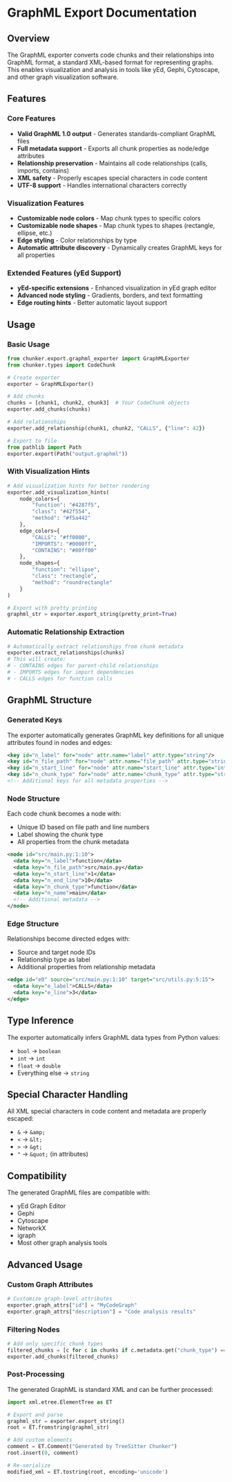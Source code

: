 # GraphML Export Documentation

## Overview

The GraphML exporter converts code chunks and their relationships into GraphML format, a standard XML-based format for representing graphs. This enables visualization and analysis in tools like yEd, Gephi, Cytoscape, and other graph visualization software.

## Features

### Core Features
- **Valid GraphML 1.0 output** - Generates standards-compliant GraphML files
- **Full metadata support** - Exports all chunk properties as node/edge attributes
- **Relationship preservation** - Maintains all code relationships (calls, imports, contains)
- **XML safety** - Properly escapes special characters in code content
- **UTF-8 support** - Handles international characters correctly

### Visualization Features
- **Customizable node colors** - Map chunk types to specific colors
- **Customizable node shapes** - Map chunk types to shapes (rectangle, ellipse, etc.)
- **Edge styling** - Color relationships by type
- **Automatic attribute discovery** - Dynamically creates GraphML keys for all properties

### Extended Features (yEd Support)
- **yEd-specific extensions** - Enhanced visualization in yEd graph editor
- **Advanced node styling** - Gradients, borders, and text formatting
- **Edge routing hints** - Better automatic layout support

## Usage

### Basic Usage

```python
from chunker.export.graphml_exporter import GraphMLExporter
from chunker.types import CodeChunk

# Create exporter
exporter = GraphMLExporter()

# Add chunks
chunks = [chunk1, chunk2, chunk3]  # Your CodeChunk objects
exporter.add_chunks(chunks)

# Add relationships
exporter.add_relationship(chunk1, chunk2, "CALLS", {"line": 42})

# Export to file
from pathlib import Path
exporter.export(Path("output.graphml"))
```

### With Visualization Hints

```python
# Add visualization hints for better rendering
exporter.add_visualization_hints(
    node_colors={
        "function": "#4287f5",
        "class": "#42f554",
        "method": "#f5a442"
    },
    edge_colors={
        "CALLS": "#ff0000",
        "IMPORTS": "#0000ff",
        "CONTAINS": "#00ff00"
    },
    node_shapes={
        "function": "ellipse",
        "class": "rectangle",
        "method": "roundrectangle"
    }
)

# Export with pretty printing
graphml_str = exporter.export_string(pretty_print=True)
```

### Automatic Relationship Extraction

```python
# Automatically extract relationships from chunk metadata
exporter.extract_relationships(chunks)
# This will create:
# - CONTAINS edges for parent-child relationships
# - IMPORTS edges for import dependencies
# - CALLS edges for function calls
```

## GraphML Structure

### Generated Keys

The exporter automatically generates GraphML key definitions for all unique attributes found in nodes and edges:

```xml
<key id="n_label" for="node" attr.name="label" attr.type="string"/>
<key id="n_file_path" for="node" attr.name="file_path" attr.type="string"/>
<key id="n_start_line" for="node" attr.name="start_line" attr.type="int"/>
<key id="n_chunk_type" for="node" attr.name="chunk_type" attr.type="string"/>
<!-- Additional keys for all metadata properties -->
```

### Node Structure

Each code chunk becomes a node with:
- Unique ID based on file path and line numbers
- Label showing the chunk type
- All properties from the chunk metadata

```xml
<node id="src/main.py:1:10">
  <data key="n_label">function</data>
  <data key="n_file_path">src/main.py</data>
  <data key="n_start_line">1</data>
  <data key="n_end_line">10</data>
  <data key="n_chunk_type">function</data>
  <data key="n_name">main</data>
  <!-- Additional metadata -->
</node>
```

### Edge Structure

Relationships become directed edges with:
- Source and target node IDs
- Relationship type as label
- Additional properties from relationship metadata

```xml
<edge id="e0" source="src/main.py:1:10" target="src/utils.py:5:15">
  <data key="e_label">CALLS</data>
  <data key="e_line">3</data>
</edge>
```

## Type Inference

The exporter automatically infers GraphML data types from Python values:
- `bool` → `boolean`
- `int` → `int`
- `float` → `double`
- Everything else → `string`

## Special Character Handling

All XML special characters in code content and metadata are properly escaped:
- `&` → `&amp;`
- `<` → `&lt;`
- `>` → `&gt;`
- `"` → `&quot;` (in attributes)

## Compatibility

The generated GraphML files are compatible with:
- yEd Graph Editor
- Gephi
- Cytoscape
- NetworkX
- igraph
- Most other graph analysis tools

## Advanced Usage

### Custom Graph Attributes

```python
# Customize graph-level attributes
exporter.graph_attrs["id"] = "MyCodeGraph"
exporter.graph_attrs["description"] = "Code analysis results"
```

### Filtering Nodes

```python
# Add only specific chunk types
filtered_chunks = [c for c in chunks if c.metadata.get("chunk_type") == "function"]
exporter.add_chunks(filtered_chunks)
```

### Post-Processing

The generated GraphML is standard XML and can be further processed:

```python
import xml.etree.ElementTree as ET

# Export and parse
graphml_str = exporter.export_string()
root = ET.fromstring(graphml_str)

# Add custom elements
comment = ET.Comment("Generated by TreeSitter Chunker")
root.insert(0, comment)

# Re-serialize
modified_xml = ET.tostring(root, encoding='unicode')
```